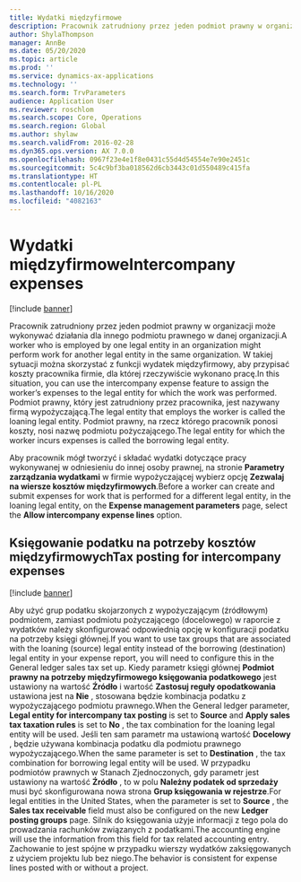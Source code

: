 ```yaml
---
title: Wydatki międzyfirmowe
description: Pracownik zatrudniony przez jeden podmiot prawny w organizacji może wykonywać działania dla innego podmiotu prawnego w danej organizacji. W takiej sytuacji można skorzystać z funkcji wydatek międzyfirmowy, aby przypisać koszty pracownika firmie, dla której rzeczywiście wykonano pracę.
author: ShylaThompson
manager: AnnBe
ms.date: 05/20/2020
ms.topic: article
ms.prod: ''
ms.service: dynamics-ax-applications
ms.technology: ''
ms.search.form: TrvParameters
audience: Application User
ms.reviewer: roschlom
ms.search.scope: Core, Operations
ms.search.region: Global
ms.author: shylaw
ms.search.validFrom: 2016-02-28
ms.dyn365.ops.version: AX 7.0.0
ms.openlocfilehash: 0967f23e4e1f8e0431c55d4d54554e7e90e2451c
ms.sourcegitcommit: 5c4c9bf3ba018562d6cb3443c01d550489c415fa
ms.translationtype: HT
ms.contentlocale: pl-PL
ms.lasthandoff: 10/16/2020
ms.locfileid: "4082163"
---
```

# <a name="intercompany-expenses"></a><span data-ttu-id="b8a83-104">Wydatki międzyfirmowe</span><span class="sxs-lookup"><span data-stu-id="b8a83-104">Intercompany expenses</span></span>

[!include [banner](../includes/banner.md)]

<span data-ttu-id="b8a83-105">Pracownik zatrudniony przez jeden podmiot prawny w organizacji może wykonywać działania dla innego podmiotu prawnego w danej organizacji.</span><span class="sxs-lookup"><span data-stu-id="b8a83-105">A worker who is employed by one legal entity in an organization might perform work for another legal entity in the same organization.</span></span> <span data-ttu-id="b8a83-106">W takiej sytuacji można skorzystać z funkcji wydatek międzyfirmowy, aby przypisać koszty pracownika firmie, dla której rzeczywiście wykonano pracę.</span><span class="sxs-lookup"><span data-stu-id="b8a83-106">In this situation, you can use the intercompany expense feature to assign the worker’s expenses to the legal entity for which the work was performed.</span></span> <span data-ttu-id="b8a83-107">Podmiot prawny, który jest zatrudniony przez pracownika, jest nazywany firmą wypożyczającą.</span><span class="sxs-lookup"><span data-stu-id="b8a83-107">The legal entity that employs the worker is called the loaning legal entity.</span></span> <span data-ttu-id="b8a83-108">Podmiot prawny, na rzecz którego pracownik ponosi koszty, nosi nazwę podmiotu pożyczającego.</span><span class="sxs-lookup"><span data-stu-id="b8a83-108">The legal entity for which the worker incurs expenses is called the borrowing legal entity.</span></span> 

<span data-ttu-id="b8a83-109">Aby pracownik mógł tworzyć i składać wydatki dotyczące pracy wykonywanej w odniesieniu do innej osoby prawnej, na stronie **Parametry zarządzania wydatkami** w firmie wypożyczającej wybierz opcję **Zezwalaj na wiersze kosztów międzyfirmowych**.</span><span class="sxs-lookup"><span data-stu-id="b8a83-109">Before a worker can create and submit expenses for work that is performed for a different legal entity, in the loaning legal entity, on the **Expense management parameters** page, select the **Allow intercompany expense lines** option.</span></span> 

## <a name="tax-posting-for-intercompany-expenses"></a><span data-ttu-id="b8a83-110">Księgowanie podatku na potrzeby kosztów międzyfirmowych</span><span class="sxs-lookup"><span data-stu-id="b8a83-110">Tax posting for intercompany expenses</span></span>

[!include [banner](../includes/banner.md)]

<span data-ttu-id="b8a83-111">Aby użyć grup podatku skojarzonych z wypożyczającym (źródłowym) podmiotem, zamiast podmiotu pożyczającego (docelowego) w raporcie z wydatków należy skonfigurować odpowiednią opcję w konfiguracji podatku na potrzeby księgi głównej.</span><span class="sxs-lookup"><span data-stu-id="b8a83-111">If you want to use tax groups that are associated with the loaning (source) legal entity instead of the borrowing (destination) legal entity in your expense report, you will need to configure this in the General ledger sales tax set up.</span></span> <span data-ttu-id="b8a83-112">Kiedy parametr księgi głównej **Podmiot prawny na potrzeby międzyfirmowego księgowania podatkowego** jest ustawiony na wartość **Źródło** i wartość **Zastosuj reguły opodatkowania** ustawiona jest na **Nie** , stosowana będzie kombinacja podatku z wypożyczającego podmiotu prawnego.</span><span class="sxs-lookup"><span data-stu-id="b8a83-112">When the General ledger parameter, **Legal entity for intercompany tax posting** is set to **Source** and **Apply sales tax taxation rules** is set to **No** , the tax combination for the loaning legal entity will be used.</span></span> <span data-ttu-id="b8a83-113">Jeśli ten sam parametr ma ustawioną wartość **Docelowy** , będzie używana kombinacja podatku dla podmiotu prawnego wypożyczającego.</span><span class="sxs-lookup"><span data-stu-id="b8a83-113">When the same parameter is set to **Destination** , the tax combination for borrowing legal entity will be used.</span></span> <span data-ttu-id="b8a83-114">W przypadku podmiotów prawnych w Stanach Zjednoczonych, gdy parametr jest ustawiony na wartość **Źródło** , to w polu **Należny podatek od sprzedaży** musi być skonfigurowana nowa strona **Grup księgowania w rejestrze**.</span><span class="sxs-lookup"><span data-stu-id="b8a83-114">For legal entities in the United States, when the parameter is set to **Source** , the **Sales tax receivable** field must also be configured on the new **Ledger posting groups** page.</span></span> <span data-ttu-id="b8a83-115">Silnik do księgowania użyje informacji z tego pola do prowadzania rachunków związanych z podatkami.</span><span class="sxs-lookup"><span data-stu-id="b8a83-115">The accounting engine will use the information from this field for tax related accounting entry.</span></span>   
<span data-ttu-id="b8a83-116">Zachowanie to jest spójne w przypadku wierszy wydatków zaksięgowanych z użyciem projektu lub bez niego.</span><span class="sxs-lookup"><span data-stu-id="b8a83-116">The behavior is consistent for expense lines posted with or without a project.</span></span>  

